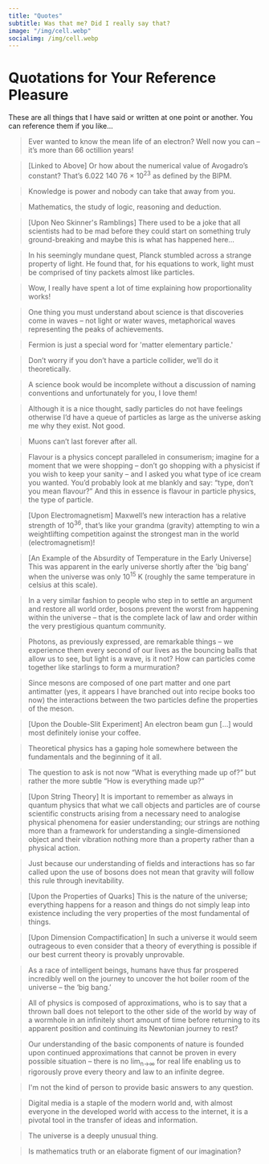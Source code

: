 ```yaml
---
title: "Quotes"
subtitle: Was that me? Did I really say that?
image: "/img/cell.webp"
socialimg: /img/cell.webp
---
```


# Quotations for Your Reference Pleasure

These are all things that I have said or written at one point or another. You can reference them if you like...

> Ever wanted to know the mean life of an electron? Well now you can – it’s more than 66 octillion years!

> [Linked to Above] Or how about the numerical value of Avogadro’s constant? That’s 6.022 140 76 × 10<sup>23</sup> as defined by the BIPM.

> Knowledge is power and nobody can take that away from you.

> Mathematics, the study of logic, reasoning and deduction.

> [Upon Neo Skinner's Ramblings] There used to be a joke that all scientists had to be mad before they could start on something truly ground-breaking and maybe this is what has happened here…

> In his seemingly mundane quest, Planck stumbled across a strange property of light. He found that, for his equations to work, light must be comprised of tiny packets almost like particles.

> Wow, I really have spent a lot of time explaining how proportionality works!

> One thing you must understand about science is that discoveries come in waves – not light or water waves, metaphorical waves representing the peaks of achievements.

> Fermion is just a special word for 'matter elementary particle.'

> Don’t worry if you don’t have a particle collider, we’ll do it theoretically.

> A science book would be incomplete without a discussion of naming conventions and unfortunately for you, I love them!

> Although it is a nice thought, sadly particles do not have feelings otherwise I’d have a queue of particles as large as the universe asking me why they exist. Not good.

> Muons can’t last forever after all.

> Flavour is a physics concept paralleled in consumerism; imagine for a moment that we were shopping – don’t go shopping with a physicist if you wish to keep your sanity – and I asked you what type of ice cream you wanted. You’d probably look at me blankly and say: “type, don’t you mean flavour?” And this in essence is flavour in particle physics, the type of particle.

> [Upon Electromagnetism] Maxwell’s new interaction has a relative strength of 10<sup>36</sup>, that’s like your grandma (gravity) attempting to win a weightlifting competition against the strongest man in the world (electromagnetism)!

> [An Example of the Absurdity of Temperature in the Early Universe] This was apparent in the early universe shortly after the 'big bang' when the universe was only 10<sup>15</sup> K (roughly the same temperature in celsius at this scale).

> In a very similar fashion to people who step in to settle an argument and restore all world order, bosons prevent the worst from happening within the universe – that is the complete lack of law and order within the very prestigious quantum community.

> Photons, as previously expressed, are remarkable things – we experience them every second of our lives as the bouncing balls that allow us to see, but light is a wave, is it not? How can particles come together like starlings to form a murmuration?

> Since mesons are composed of one part matter and one part antimatter (yes, it appears I have branched out into recipe books too now) the interactions between the two particles define the properties of the meson.

> [Upon the Double-Slit Experiment] An electron beam gun [...] would most definitely ionise your coffee.

> Theoretical physics has a gaping hole somewhere between the fundamentals and the beginning of it all.

> The question to ask is not now “What is everything made up of?” but rather the more subtle “How is everything made up?”

> [Upon String Theory] It is important to remember as always in quantum physics that what we call objects and particles are of course scientific constructs arising from a necessary need to analogise physical phenomena for easier understanding; our strings are nothing more than a framework for understanding a single-dimensioned object and their vibration nothing more than a property rather than a physical action.

> Just because our understanding of fields and interactions has so far called upon the use of bosons does not mean that gravity will follow this rule through inevitability.

> [Upon the Properties of Quarks] This is the nature of the universe; everything happens for a reason and things do not simply leap into existence including the very properties of the most fundamental of things.

> [Upon Dimension Compactification] In such a universe it would seem outrageous to even consider that a theory of everything is possible if our best current theory is provably unprovable.

> As a race of intelligent beings, humans have thus far prospered incredibly well on the journey to uncover the hot boiler room of the universe – the ‘big bang.’

> All of physics is composed of approximations, who is to say that a thrown ball does not teleport to the other side of the world by way of a wormhole in an infinitely short amount of time before returning to its apparent position and continuing its Newtonian journey to rest?

> Our understanding of the basic components of nature is founded upon continued approximations that cannot be proven in every possible situation – there is no lim<sub>n→∞</sub> for real life enabling us to rigorously prove every theory and law to an infinite degree.

> I'm not the kind of person to provide basic answers to any question.

> Digital media is a staple of the modern world and, with almost everyone in the developed world with access to the internet, it is a pivotal tool in the transfer of ideas and information.

> The universe is a deeply unusual thing.

> Is mathematics truth or an elaborate figment of our imagination?

